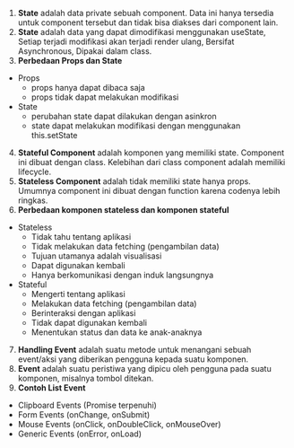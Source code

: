 1. **State** adalah  data private sebuah component. Data ini hanya tersedia untuk component tersebut dan tidak bisa diakses dari component lain.
2. **State** adalah data yang dapat dimodifikasi menggunakan useState, Setiap terjadi modifikasi akan terjadi render ulang, Bersifat Asynchronous, Dipakai dalam class.
3. **Perbedaan Props dan State**
- Props
    * props hanya dapat dibaca saja
    * props tidak dapat melakukan modifikasi
- State
    * perubahan state dapat dilakukan dengan asinkron
    * state dapat melakukan modifikasi dengan menggunakan this.setState
4. **Stateful Component** adalah komponen yang memiliki state. Component ini dibuat dengan class. Kelebihan dari class component adalah memiliki lifecycle.
5. **Stateless Component** adalah tidak memiliki state hanya props. Umumnya component ini dibuat dengan function karena codenya lebih ringkas.
6. **Perbedaan komponen stateless dan komponen stateful**
- Stateless
    * Tidak tahu tentang aplikasi 
    * Tidak melakukan data fetching (pengambilan data)
    * Tujuan utamanya adalah visualisasi
    * Dapat digunakan kembali
    * Hanya berkomunikasi dengan induk langsungnya
- Stateful
    * Mengerti tentang aplikasi
    * Melakukan data fetching (pengambilan data)
    * Berinteraksi dengan aplikasi
    * Tidak dapat digunakan kembali
    * Menentukan status dan data ke anak-anaknya
7. **Handling Event** adalah suatu metode untuk menangani sebuah event/aksi yang diberikan pengguna kepada suatu komponen.
8. **Event** adalah suatu peristiwa yang dipicu oleh pengguna pada suatu komponen, misalnya tombol ditekan.
9. **Contoh List Event** 
* Clipboard Events (Promise terpenuhi)
* Form Events (onChange, onSubmit)
* Mouse Events (onClick, onDoubleClick, onMouseOver)
* Generic Events (onError, onLoad)